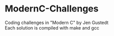 # ModernC-Challenges
Coding challenges in "Modern C" by Jen Gustedt\
Each solution is compiled with make and gcc
